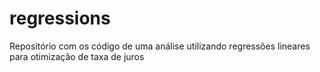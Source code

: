 # regressions
Repositório com os código de uma análise utilizando regressões lineares para otimização de taxa de juros
